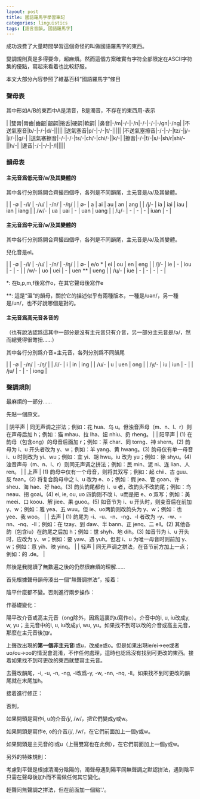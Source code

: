 ```yaml
---
layout: post
title: 國語羅馬字學習筆記
categories: linguistics
tags: [語言音韻, 國語羅馬字]
---
```


成功浪費了大量時間學習這個奇怪的叫做國語羅馬字的東西。

變調規則真是多得要命，超麻煩。然而這個方案確實有字符全部限定在ASCII字符集的優點，寫起來看着也比較舒服。

本文大部分內容參照了維基百科“國語羅馬字”條目

### 聲母表

其中形如A/B的東西中A是清音，B是濁音，不存在的東西用-表示

|   |雙脣|脣齒|齒齦|齦齶|捲舌|硬齶|軟齶|
|鼻音|-/m|-/-|-/n|-/-|-/-|-/gn|-/ng|
|不送氣塞音|b/-|-/-|d/-|||||
|送氣塞音|p/-|-/-|t/-|||||
|不送氣塞擦音|-/-|-/-|tz/-|j/-|ji/-||g/-|
|送氣塞擦音|-/-|-/-|ts/-|ch/-|chi/-||k/-|
|擦音|-/-|f/-|s/-|sh/r|shi/-||h/-|
|邊音|-/-|-/-|-/l|||||

### 韻母表

#### 主元音爲低元音/a/及其變體的

其中各行分別爲開合齊撮四個呼，各列是不同韻尾，主元音是/a/及其變體。

|  | -∅   | -/i/ | -/u/ | -/n/ | -/ŋ/ |
| ∅- | a    | ai   | au   | an   | ang  |
| /j/- | ia   | iai  | iau  | ian  | iang |
| /w/- | ua   | uai  | -    | uan  | uang |
| /ɥ/- | -    | -    | -    | iuan | -    |

#### 主元音爲中元音/ə/及其變體的

其中各行分別爲開合齊撮四個呼，各列是不同韻尾，主元音是/ə/及其變體。

兒化音是el。

|      | -∅     | -/i/ | -/u/ | -/n/   | -/ŋ/ |
| ∅-   | e/o \* | ei   | ou   | en     | eng  |
| /j/- | ie     | -    | iou  | -      | -    |
| /w/- | uo     | uei  | -    | uen \*\* | ueng |
| /ɥ/- | iue    | -    | -    | -      | -    |

\*: 在b,p,m,f後寫作o，在其它聲母後寫作e

**: 這是“溫”的韻母，關於它的描述似乎有兩種版本，一種是/uən/，另一種是/un/，也不好說哪個是對的。

#### 主元音爲高元音各音的

（也有說法認爲這其中一部分是沒有主元音只有介音，另一部分主元音是/ə/，然而總覺得很彆扭……）

其中各行分別爲介音+主元音，各列分別爲不同韻尾

|      | -∅   | -/n/ | -/ŋ/ |
| /i/- | i    | in   | ing  |
| /u/- | u    | uen  | ong  |
| /y/- | iu   | iun  | -    |
| /ju/ | -    | -    | iong |

### 聲調規則

最麻煩的一部分……

先貼一個原文。

| 阴平声 | 同无声调之拼法；例如：花 hua、乌 u。但浊音声母（m、n、l、r）则在声母后加 h；例如：猫 mhau、拉 lha、妞 nhiu、扔 rheng。 |
| 阳平声 | (1) 在韵母（包含ong）的母音后面加 r；例如：茶 char、同 torng、神 shern。(2) 韵母为 i、u 开头者改为 y、w；例如：羊 yang、黄 hwang。(3) 韵母仅有单一母音 i、u 时则改为 yi、wu；例如：宜 yi、胡 hwu。iu 改为 yu；例如：徐 shyu。(4) 浊音声母（m、n、l、r）则同无声调之拼法；例如：民 min、泥 ni、连 lian、人 ren。 |
| 上声   | (1) 韵母中仅有一个母音，则将其双写；例如：起 chii、古 guu、反 faan。(2) 将复合韵母中之 i、u 改为 e、o；例如：假 jea、管 goan、许 sheu、海 hae、好 hao。(3) 韵头韵尾都有 i、u 者，改韵头不改韵尾；例如：鸟 neau、拐 goai。(4) ei, ie, ou, uo 四韵则不改 i、u而是把 e、o 双写；例如：美 meei、口 koou、解 jiee、果 guoo。(5) 如音节为 i、u 开头时，则变音后在前加 y、w；例如：雅 yea、五 wuu。但 ie、uo两韵则改韵头为 y、w；例如：也 yee、我 woo。 |
| 去声   | (1) 韵尾为 -i、-u、-n、-ng、-l 者改为 -y、-w、-nn、-nq、-ll；例如：在 tzay、到 daw、半 bann、正 jenq、二 ell。(2) 其他各韵（包含iu）在韵尾之后加 h；例如：世 shyh、地 dih。(3) 如音节为 i、u 开头时，应改为 y、w；例如：要 yaw、遇 yuh。但若 i、u 为唯一母音时则前加 y、w；例如：意 yih、映 yinq。 |
| 轻声   | 同无声调之拼法，在音节前方加上一点；例如：的 .de。           |

然後是我閱讀了無數遍之後的仍然很麻煩的理解……

首先根據聲母韻母湊出一個“無聲調拼法”，接着：

陰平什麼都不變。否則進行兩步操作：

作基礎變化：

陽平改介音或高主元音（ong除外，因爲這裏的u寫作o）。介音中的i, u, iu改成y, w, yu；主元音中的i, u, iu改成yi, wu, yu。如果找不到可以改的介音或高主元音，那麼在主元音後加r。

上聲改出現的**第一個非主元音**i或u，改成e或o。但是如果出現ie/ei->ee或者uo/ou->oo的情況會混淆，不作任何處理，這時也認爲沒有找到可更改的東西。接着如果找不到可更改的東西就雙寫主元音。

去聲改韻尾，-i, -u, -n, -ng, -l改爲-y, -w, -nn, -nq, -ll。如果找不到可更改的韻尾就在末尾加h。

接着進行修正：

否則，

如果開頭是寫作i, u的介音/j/, /w/，把它們變成y或w。

如果開頭是寫作e, o的介音/j/, /w/，在它們前面加上一個y或w。

如果開頭是主元音的i或u（上聲雙寫也在此例），在它們前面加上一個y或w。

另外的特殊規則：

考慮到平聲是根據清濁分陰陽的，濁聲母遇到陽平同無聲調之默認拼法，遇到陰平只需在聲母後加h而不需做任何其它變化。

輕聲同無聲調之拼法，但在前面加一個點'.'。
